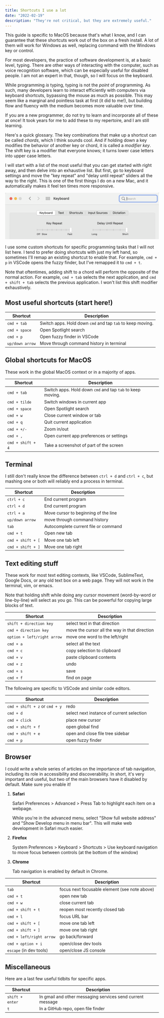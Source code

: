 ```yaml
---
title: Shortcuts I use a lot
date: "2022-02-19"
description: "They're not critical, but they are extremely useful."
---
```


This guide is specific to MacOS because that's what I know, and I can guarantee that these shortcuts work out of the box on a fresh install. A lot of them will work for Windows as well, replacing command with the Windows key or control.

For most developers, the practice of software development is, at a basic level, typing. There are other ways of interacting with the computer, such as voice recognition software, which can be especially useful for disabled people. I am not an expert in that, though, so I will focus on the keyboard.

While programming _is_ typing, typing is not the _point_ of programming. As such, many developers learn to interact efficiently with computers via keyboard shortcuts, bypassing the mouse as much as possible. This may seem like a marginal and pointless task at first (it did to me!), but building flow and fluency with the medium becomes more valuable over time.

If you are a new programmer, do not try to learn and incorporate all of these at once! It took years for me to add these to my repertoire, and I am still learning.

Here's a quick glossary. The key combinations that make up a shortcut can be called _chords_, which I think sounds cool. And if holding down a key modifies the behavior of another key or chord, it is called a _modifier key_. The shift key is a modifier that everyone knows; it turns lower case letters into upper case letters.

I will start with a list of the most useful that you can get started with right away, and then delve into an exhaustive list. But first, go to keyboard settings and move the "key repeat" and "delay until repeat" sliders all the way to the right. This is one of the first things I do on a new Mac, and it automatically makes it feel ten times more responsive.

![screenshot of key repeat and delay until repeat sliders](./key_repeat.png)

I use some custom shortcuts for specific programming tasks that I will not list here. I tend to prefer doing shortcuts with just my left hand, so sometimes I'll remap an existing shortcut to enable that. For example, `cmd + p` in VSCode opens the fuzzy finder, but I've remapped it to `cmd + t`.

Note that oftentimes, adding shift to a chord will perform the opposite of the normal action. For example, `cmd + tab` selects the next application, and `cmd + shift + tab` selects the previous application. I won't list this shift modifier exhaustively.

## Most useful shortcuts (start here!)

| Shortcut        | Description                                                |
| --------------- | ---------------------------------------------------------- |
| `cmd + tab`     | Switch apps. Hold down `cmd` and tap `tab` to keep moving. |
| `cmd + space`   | Open Spotlight search                                      |
| `cmd + p`       | Open fuzzy finder in VSCode                                |
| `up/down arrow` | Move through command history in terminal                   |

## Global shortcuts for MacOS

These work in the global MacOS context or in a majority of apps.

| Shortcut          | Description                                                |
| ----------------- | ---------------------------------------------------------- |
| `cmd + tab`       | Switch apps. Hold down `cmd` and tap `tab` to keep moving. |
| `cmd + tilde`     | Switch windows in current app                              |
| `cmd + space`     | Open Spotlight search                                      |
| `cmd + w`         | Close current window or tab                                |
| `cmd + q`         | Quit current application                                   |
| `cmd + +/-`       | Zoom in/out                                                |
| `cmd + ,`         | Open current app preferences or settings                   |
| `cmd + shift + 4` | Take a screenshot of part of the screen                    |

## Terminal

I still don't really know the difference between `ctrl + d` and `ctrl + c`, but mashing one or both will reliably end a process in terminal.

| Shortcut          | Description                          |
| ----------------- | ------------------------------------ |
| `ctrl + c`        | End current program                  |
| `ctrl + d`        | End current program                  |
| `ctrl + a`        | Move cursor to beginning of the line |
| `up/down arrow`   | move through command history         |
| `tab`             | Autocomplete current file or command |
| `cmd + t`         | Open new tab                         |
| `cmd + shift + [` | Move one tab left                    |
| `cmd + shift + ]` | Move one tab right                   |

## Text editing stuff

These work for most text editing contexts, like VSCode, SublimeText, Google Docs, or any old text box on a web page. They will not work in the terminal, vim, or emacs.

Note that holding shift while doing any cursor movement (word-by-word or line-by-line) will select as you go. This can be powerful for copying large blocks of text.

| Shortcut                    | Description                                   |
| --------------------------- | --------------------------------------------- |
| `shift + direction key`     | select text in that direction                 |
| `cmd + direction key`       | move the cursor all the way in that direction |
| `option + left/right arrow` | move one word to the left/right               |
| `cmd + a`                   | select all the text                           |
| `cmd + c`                   | copy selection to clipboard                   |
| `cmd + v`                   | paste clipboard contents                      |
| `cmd + z`                   | undo                                          |
| `cmd + s`                   | save                                          |
| `cmd + f`                   | find on page                                  |

The following are specific to VSCode and similar code editors.

| Shortcut                       | Description                               |
| ------------------------------ | ----------------------------------------- |
| `cmd + shift + z` or `cmd + y` | redo                                      |
| `cmd + d`                      | select next instance of current selection |
| `cmd + click`                  | place new cursor                          |
| `cmd + shift + f`              | open global find                          |
| `cmd + shift + e`              | open and close file tree sidebar          |
| `cmd + p`                      | open fuzzy finder                         |

## Browser

I could write a whole series of articles on the importance of tab navigation, including its role in accessibility and discoverability. In short, it's very important and useful, but two of the main browsers have it disabled by default. Make sure you enable it!

1. **Safari**

   Safari Preferences > Advanced > Press Tab to highlight each item on a webpage.

   While you're in the advanced menu, select "Show full website address" and "Show Develop menu in menu bar". This will make web development in Safari much easier.

2. **Firefox**

   System Preferences > Keyboard > Shortcuts > Use keyboard navigation to move focus between controls (at the bottom of the window)

3. **Chrome**

   Tab navigation is enabled by default in Chrome.

| Shortcut                 | Description                                   |
| ------------------------ | --------------------------------------------- |
| `tab`                    | focus next focusable element (see note above) |
| `cmd + t`                | open new tab                                  |
| `cmd + w`                | close current tab                             |
| `cmd + shift + t`        | reopen most recently closed tab               |
| `cmd + l`                | focus URL bar                                 |
| `cmd + shift + [`        | move one tab left                             |
| `cmd + shift + ]`        | move one tab right                            |
| `cmd + left/right arrow` | go back/forward                               |
| `cmd + option + i`       | open/close dev tools                          |
| `escape` (in dev tools)  | open/close JS console                         |

## Miscellaneous

Here are a last few useful tidbits for specific apps.

| Shortcut        | Description                                                |
| --------------- | ---------------------------------------------------------- |
| `shift + enter` | In gmail and other messaging services send current message |
| `t`             | In a GitHub repo, open file finder                         |
